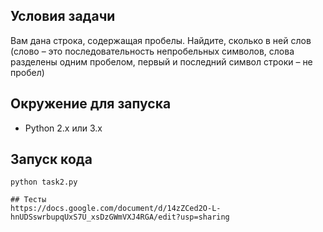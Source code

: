 ## Условия задачи
Вам дана строка, содержащая пробелы. Найдите, сколько в ней слов (слово – это последовательность непробельных символов, слова разделены одним пробелом, первый и последний символ строки – не пробел)

## Окружение для запуска
* Python 2.x или 3.x

## Запуск кода
````
python task2.py

## Тесты
https://docs.google.com/document/d/14zZCed2O-L-hnUDSswrbupqUxS7U_xsDzGWmVXJ4RGA/edit?usp=sharing
